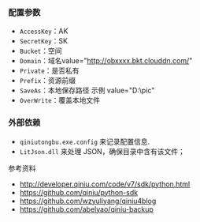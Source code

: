 
### 配置参数
+ `AccessKey`：AK
+ `SecretKey`：SK
+ `Bucket`：空间
+ `Domain`：域名value="http://obxxxx.bkt.clouddn.com/"
+ `Private`：是否私有
+ `Prefix`：资源前缀
+ `SaveAs`：本地保存路径 示例 value="D:\pic\"
+ `OverWrite`：覆盖本地文件

### 外部依赖
+  `qiniutongbu.exe.config` 来记录配置信息.
+  `LitJson.dll` 来处理 JSON，确保目录中含有该文件；

参考资料
+ http://developer.qiniu.com/code/v7/sdk/python.html
+ https://github.com/qiniu/python-sdk
+ https://github.com/wzyuliyang/qiniu4blog
+ https://github.com/abelyao/qiniu-backup



